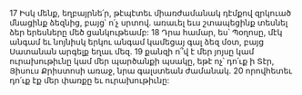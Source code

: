17 Իսկ մենք, եղբայրնե՛ր, թէպէտեւ միառժամանակ դէմքով զրկուած մնացինք ձեզնից, բայց՝ ո՛չ սրտով. առաւել եւս շտապեցինք տեսնել ձեր երեսները մեծ ցանկութեամբ: 18 Դրա համար, ես՝ Պօղոսը, մէկ անգամ եւ նոյնիսկ երկու անգամ կամեցայ գալ ձեզ մօտ, բայց Սատանան արգելք եղաւ մեզ. 19 քանզի ո՞վ է մեր յոյսը կամ ուրախութիւնը կամ մեր պարծանքի պսակը, եթէ ոչ՝ դո՛ւք ի Տէր, Յիսուս Քրիստոսի առաջ, նրա գալստեան ժամանակ. 20 որովհետեւ դո՛ւք էք մեր փառքը եւ ուրախութիւնը:
